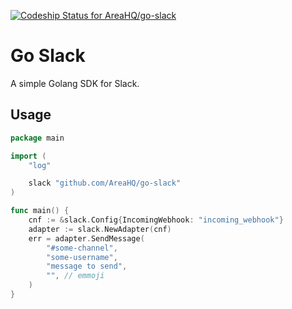 [![Codeship Status for AreaHQ/go-slack](https://codeship.com/projects/7252c9a0-09f0-0134-e361-2adbeb910e90/status?branch=master)](https://codeship.com/projects/155402)

# Go Slack

A simple Golang SDK for Slack.

## Usage

```go
package main

import (
	"log"

	slack "github.com/AreaHQ/go-slack"
)

func main() {
	cnf := &slack.Config{IncomingWebhook: "incoming_webhook"}
	adapter := slack.NewAdapter(cnf)
	err = adapter.SendMessage(
		"#some-channel",
		"some-username",
		"message to send",
		"", // emmoji
	)
}
```
